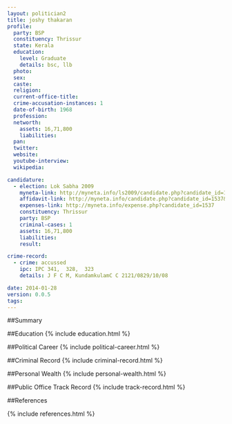 ```yaml
---
layout: politician2
title: joshy thakaran
profile: 
  party: BSP
  constituency: Thrissur
  state: Kerala
  education: 
    level: Graduate
    details: bsc, llb
  photo: 
  sex: 
  caste: 
  religion: 
  current-office-title: 
  crime-accusation-instances: 1
  date-of-birth: 1968
  profession: 
  networth: 
    assets: 16,71,800
    liabilities: 
  pan: 
  twitter: 
  website: 
  youtube-interview: 
  wikipedia: 

candidature: 
  - election: Lok Sabha 2009
    myneta-link: http://myneta.info/ls2009/candidate.php?candidate_id=1537
    affidavit-link: http://myneta.info/candidate.php?candidate_id=1537&scan=original
    expenses-link: http://myneta.info/expense.php?candidate_id=1537
    constituency: Thrissur 
    party: BSP
    criminal-cases: 1
    assets: 16,71,800
    liabilities: 
    result:  

crime-record: 
  - crime: accussed
    ipc: IPC 341,  328,  323
    details: J F C M, KundamkulamC C 2121/0829/10/08 

date: 2014-01-28
version: 0.0.5
tags: 
---
```

##Summary


##Education
{% include education.html %}


##Political Career
{% include political-career.html %}


##Criminal Record
{% include criminal-record.html %}


##Personal Wealth
{% include personal-wealth.html %}


##Public Office Track Record
{% include track-record.html %}


##References


{% include references.html %}
